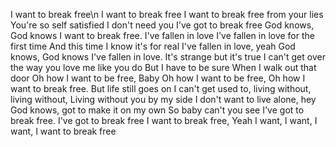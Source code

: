 I want to break free\n
I want to break free
I want to break free from your lies
You're so self satisfied I don't need you
I've got to break free
God knows, God knows I want to break free.
I've fallen in love
I've fallen in love for the first time
And this time I know it's for real
I've fallen in love, yeah
God knows, God knows I've fallen in love.
It's strange but it's true
I can't get over the way you love me like you do
But I have to be sure
When I walk out that door
Oh how I want to be free, Baby
Oh how I want to be free,
Oh how I want to break free.
But life still goes on
I can't get used to, living without, living without,
Living without you by my side
I don't want to live alone, hey
God knows, got to make it on my own
So baby can't you see
I've got to break free.
I've got to break free
I want to break free, Yeah
I want, I want, I want, I want to break free
